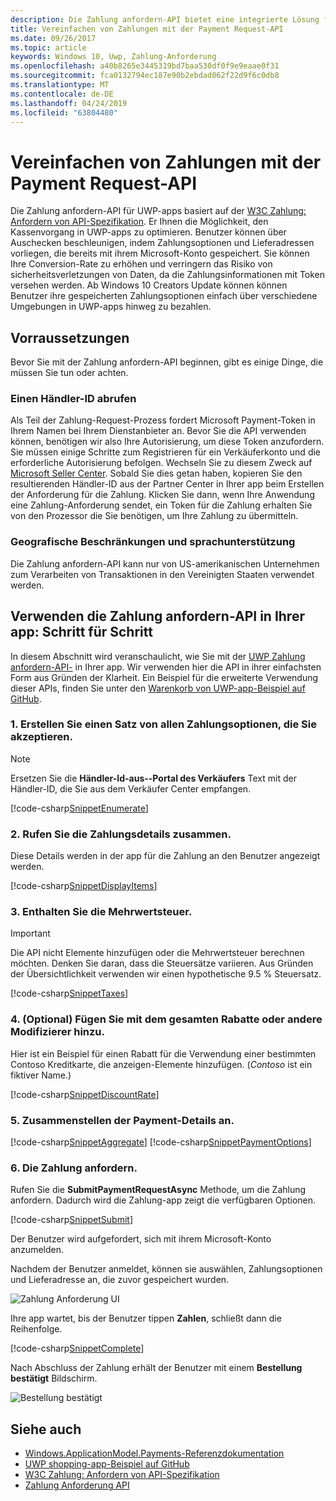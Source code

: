 ```yaml
---
description: Die Zahlung anfordern-API bietet eine integrierte Lösung für UWP-apps, die einen Benutzer auf die Eingabe von Zahlungsinformationen, und wählen die Protokollversand-Methoden erfordern den Prozess zu umgehen.
title: Vereinfachen von Zahlungen mit der Payment Request-API
ms.date: 09/26/2017
ms.topic: article
keywords: Windows 10, Uwp, Zahlung-Anforderung
ms.openlocfilehash: a40b8265e3445319bd7baa530df0f9e9eaae0f31
ms.sourcegitcommit: fca0132794ec187e90b2ebdad862f22d9f6c0db8
ms.translationtype: MT
ms.contentlocale: de-DE
ms.lasthandoff: 04/24/2019
ms.locfileid: "63804480"
---
```

# <a name="simplify-payments-with-the-payment-request-api"></a>Vereinfachen von Zahlungen mit der Payment Request-API
Die Zahlung anfordern-API für UWP-apps basiert auf der [W3C Zahlung: Anfordern von API-Spezifikation](https://w3c.github.io/browser-payment-api/). Er Ihnen die Möglichkeit, den Kassenvorgang in UWP-apps zu optimieren. Benutzer können über Auschecken beschleunigen, indem Zahlungsoptionen und Lieferadressen vorliegen, die bereits mit ihrem Microsoft-Konto gespeichert. Sie können Ihre Conversion-Rate zu erhöhen und verringern das Risiko von sicherheitsverletzungen von Daten, da die Zahlungsinformationen mit Token versehen werden. Ab Windows 10 Creators Update können können Benutzer ihre gespeicherten Zahlungsoptionen einfach über verschiedene Umgebungen in UWP-apps hinweg zu bezahlen.

## <a name="prerequisites"></a>Vorraussetzungen
Bevor Sie mit der Zahlung anfordern-API beginnen, gibt es einige Dinge, die müssen Sie tun oder achten.

### <a name="getting-a-merchant-id"></a>Einen Händler-ID abrufen
Als Teil der Zahlung-Request-Prozess fordert Microsoft Payment-Token in Ihrem Namen bei Ihrem Dienstanbieter an. Bevor Sie die API verwenden können, benötigen wir also Ihre Autorisierung, um diese Token anzufordern.  Sie müssen einige Schritte zum Registrieren für ein Verkäuferkonto und die erforderliche Autorisierung befolgen. Wechseln Sie zu diesem Zweck auf [Microsoft Seller Center](https://seller.microsoft.com/en-us/dashboard/registration/seller/?accountprogram=uwp). Sobald Sie dies getan haben, kopieren Sie den resultierenden Händler-ID aus der Partner Center in Ihrer app beim Erstellen der Anforderung für die Zahlung. Klicken Sie dann, wenn Ihre Anwendung eine Zahlung-Anforderung sendet, ein Token für die Zahlung erhalten Sie von den Prozessor die Sie benötigen, um Ihre Zahlung zu übermitteln.

### <a name="geographic-restrictions-and-language-support"></a>Geografische Beschränkungen und sprachunterstützung
Die Zahlung anfordern-API kann nur von US-amerikanischen Unternehmen zum Verarbeiten von Transaktionen in den Vereinigten Staaten verwendet werden.

## <a name="using-the-payment-request-api-in-your-app-step-by-step"></a>Verwenden die Zahlung anfordern-API in Ihrer app: Schritt für Schritt
In diesem Abschnitt wird veranschaulicht, wie Sie mit der [UWP Zahlung anfordern-API-](https://docs.microsoft.com/en-us/uwp/api/windows.applicationmodel.payments) in Ihrer app. Wir verwenden hier die API in ihrer einfachsten Form aus Gründen der Klarheit. Ein Beispiel für die erweiterte Verwendung dieser APIs, finden Sie unter den [Warenkorb von UWP-app-Beispiel auf GitHub](https://github.com/Microsoft/Windows-appsample-shopping).

### <a name="1-create-a-set-of-all-the-payment-options-that-you-accept"></a>1. Erstellen Sie einen Satz von allen Zahlungsoptionen, die Sie akzeptieren.
> [!Note]
> Ersetzen Sie die **Händler-Id-aus--Portal des Verkäufers** Text mit der Händler-ID, die Sie aus dem Verkäufer Center empfangen.

[!code-csharp[SnippetEnumerate](./code/PaymentsApiSample/PaymentsApiSample/MainPage.xaml.cs#SnippetEnumerate)]

### <a name="2-pull-the-payment-details-together"></a>2. Rufen Sie die Zahlungsdetails zusammen. 

Diese Details werden in der app für die Zahlung an den Benutzer angezeigt werden. 

[!code-csharp[SnippetDisplayItems](./code/PaymentsApiSample/PaymentsApiSample/MainPage.xaml.cs#SnippetDisplayItems)]

### <a name="3-include-the-sales-tax"></a>3. Enthalten Sie die Mehrwertsteuer. 

> [!Important]
> Die API nicht Elemente hinzufügen oder die Mehrwertsteuer berechnen möchten. Denken Sie daran, dass die Steuersätze variieren. Aus Gründen der Übersichtlichkeit verwenden wir einen hypothetische 9.5 % Steuersatz.

[!code-csharp[SnippetTaxes](./code/PaymentsApiSample/PaymentsApiSample/MainPage.xaml.cs#SnippetTaxes)]

### <a name="4-optional--add-discounts-or-other-modifiers-to-the-total"></a>4. (Optional)  Fügen Sie mit dem gesamten Rabatte oder andere Modifizierer hinzu. 

Hier ist ein Beispiel für einen Rabatt für die Verwendung einer bestimmten Contoso Kreditkarte, die anzeigen-Elemente hinzufügen. (*Contoso* ist ein fiktiver Name.)

[!code-csharp[SnippetDiscountRate](./code/PaymentsApiSample/PaymentsApiSample/MainPage.xaml.cs#SnippetDiscountRate)]

### <a name="5-assemble-all-the-payment-details"></a>5. Zusammenstellen der Payment-Details an.

[!code-csharp[SnippetAggregate](./code/PaymentsApiSample/PaymentsApiSample/MainPage.xaml.cs#SnippetAggregate)]
[!code-csharp[SnippetPaymentOptions](./code/PaymentsApiSample/PaymentsApiSample/MainPage.xaml.cs#SnippetPaymentOptions)]

### <a name="6-submit-the-payment-request"></a>6. Die Zahlung anfordern. 

Rufen Sie die **SubmitPaymentRequestAsync** Methode, um die Zahlung anfordern. Dadurch wird die Zahlung-app zeigt die verfügbaren Optionen.

[!code-csharp[SnippetSubmit](./code/PaymentsApiSample/PaymentsApiSample/MainPage.xaml.cs#SnippetSubmit)]

Der Benutzer wird aufgefordert, sich mit ihrem Microsoft-Konto anzumelden.

Nachdem der Benutzer anmeldet, können sie auswählen, Zahlungsoptionen und Lieferadresse an, die zuvor gespeichert wurden.

![Zahlung Anforderung UI](./images/33.png "Zahlungsaufforderung UI")

Ihre app wartet, bis der Benutzer tippen **Zahlen**, schließt dann die Reihenfolge.

[!code-csharp[SnippetComplete](./code/PaymentsApiSample/PaymentsApiSample/MainPage.xaml.cs#SnippetComplete)]

Nach Abschluss der Zahlung erhält der Benutzer mit einem **Bestellung bestätigt** Bildschirm.

![Bestellung bestätigt](./images/44.png "Bestellung bestätigt ")

## <a name="see-also"></a>Siehe auch
- [Windows.ApplicationModel.Payments-Referenzdokumentation](https://docs.microsoft.com/en-us/uwp/api/windows.applicationmodel.payments)
- [UWP shopping-app-Beispiel auf GitHub](https://github.com/Microsoft/Windows-appsample-shopping)
- [W3C Zahlung: Anfordern von API-Spezifikation](https://www.w3.org/TR/payment-request/)
- [Zahlung Anforderung API ](https://docs.microsoft.com/en-us/microsoft-edge/dev-guide/device/payment-request-api)

